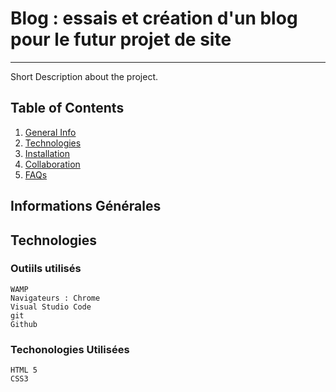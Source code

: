 # Blog : essais et création d'un blog pour le futur projet de site
***
Short Description about the project.

## Table of Contents
1. [General Info](#general-info)
2. [Technologies](#technologies)
3. [Installation](#installation)
4. [Collaboration](#collaboration)
5. [FAQs](#faqs)

## Informations Générales

## Technologies

### Outiils utilisés
    WAMP
    Navigateurs : Chrome
    Visual Studio Code
    git
    Github

### Techonologies Utilisées
    HTML 5
    CSS3